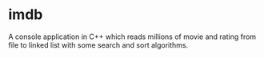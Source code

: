 # imdb
A console application in C++ which reads millions of movie and rating from file to linked list with some search and sort algorithms.
